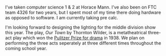 I've taken computer science 1 & 2 at Horace Mann. I've also been on FTC team 4326 for two years, but I spent most of my time there doing hardware as opposed to software. I am currently taking pre calc.

I'm looking forward to designing the lighting for the middle division show this year. The play, _Our Town_ by Thornton Wilder, is a metatheatrical three-act play which won the [Pulitzer Prize for drama](https://www.pulitzer.org/page/history-pulitzer-prizes) in 1938. We plan on performing the three acts seperately at three different times throughout the coming school year. 